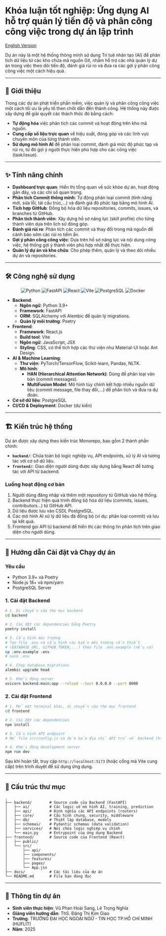 # Khóa luận tốt nghiệp: Ứng dụng AI hỗ trợ quản lý tiến độ và phân công công việc trong dự án lập trình

[English Version](README_EN.md)

Dự án này là một hệ thống thông minh sử dụng Trí tuệ nhân tạo (AI) để phân tích dữ liệu từ các kho chứa mã nguồn Git, nhằm hỗ trợ các nhà quản lý dự án trong việc theo dõi tiến độ, đánh giá rủi ro và đưa ra các gợi ý phân công công việc một cách hiệu quả.

---

## 🎯 Giới thiệu

Trong các dự án phát triển phần mềm, việc quản lý và phân công công việc một cách tối ưu là yếu tố then chốt dẫn đến thành công. Hệ thống này được xây dựng để giải quyết các thách thức đó bằng cách:

- **Tự động hóa** việc phân tích các commit và hoạt động trên kho mã nguồn.
- **Cung cấp số liệu trực quan** về hiệu suất, đóng góp và các lĩnh vực chuyên môn của từng thành viên.
- **Sử dụng mô hình AI** để phân loại commit, đánh giá mức độ phức tạp và rủi ro, từ đó gợi ý người thực hiện phù hợp cho các công việc (task/issue).

---

## ✨ Tính năng chính

- **Dashboard trực quan**: Hiển thị tổng quan về sức khỏe dự án, hoạt động gần đây, và các chỉ số quan trọng.
- **Phân tích Commit thông minh**: Tự động phân loại commit (tính năng mới, sửa lỗi, tái cấu trúc,...) và đánh giá độ phức tạp bằng mô hình AI.
- **Tích hợp GitHub**: Đồng bộ hóa dữ liệu repositories, commits, issues, và branches từ GitHub.
- **Phân tích thành viên**: Xây dựng hồ sơ năng lực (skill profile) cho từng thành viên dựa trên lịch sử đóng góp.
- **Đánh giá rủi ro**: Phân tích các commit và thay đổi trong mã nguồn để cảnh báo sớm các rủi ro tiềm ẩn.
- **Gợi ý phân công công việc**: Dựa trên hồ sơ năng lực và nội dung công việc, hệ thống gợi ý thành viên phù hợp nhất để thực hiện.
- **Quản lý dự án và kho chứa**: Cho phép thêm, quản lý và theo dõi nhiều dự án và repositories.

---

## 🛠️ Công nghệ sử dụng

<p align="center">
  <img src="https://img.shields.io/badge/Python-3776AB?style=for-the-badge&logo=python&logoColor=white" alt="Python"/>
  <img src="https://img.shields.io/badge/FastAPI-009688?style=for-the-badge&logo=fastapi&logoColor=white" alt="FastAPI"/>
  <img src="https://img.shields.io/badge/React-20232A?style=for-the-badge&logo=react&logoColor=61DAFB" alt="React"/>
  <img src="https://img.shields.io/badge/Vite-646CFF?style=for-the-badge&logo=vite&logoColor=white" alt="Vite"/>
  <img src="https://img.shields.io/badge/PostgreSQL-4169E1?style=for-the-badge&logo=postgresql&logoColor=white" alt="PostgreSQL"/>
  <img src="https://img.shields.io/badge/Docker-2496ED?style=for-the-badge&logo=docker&logoColor=white" alt="Docker"/>
</p>

- **Backend**:
  - **Ngôn ngữ**: Python 3.9+
  - **Framework**: FastAPI
  - **ORM**: SQLAlchemy với Alembic để quản lý migrations.
  - **Quản lý môi trường**: Poetry
- **Frontend**:
  - **Framework**: React.js
  - **Build tool**: Vite
  - **Ngôn ngữ**: JavaScript, JSX
  - **Styling**: CSS, có thể tích hợp các thư viện như Material-UI hoặc Ant Design.
- **AI & Machine Learning**:
  - **Thư viện**: PyTorch/TensorFlow, Scikit-learn, Pandas, NLTK.
  - **Mô hình**:
    - **HAN (Hierarchical Attention Network)**: Dùng để phân loại văn bản (commit messages).
    - **MultiFusion Model**: Mô hình tùy chỉnh kết hợp nhiều nguồn dữ liệu (commit message, file thay đổi,...) để phân tích và đưa ra dự đoán.
- **Cơ sở dữ liệu**: PostgreSQL
- **CI/CD & Deployment**: Docker (dự kiến)

---

## 🏗️ Kiến trúc hệ thống

Dự án được xây dựng theo kiến trúc Monorepo, bao gồm 2 thành phần chính:

- **`backend/`**: Chứa toàn bộ logic nghiệp vụ, API endpoints, xử lý AI và tương tác với cơ sở dữ liệu.
- **`frontend/`**: Giao diện người dùng được xây dựng bằng React để tương tác với API từ backend.

### **Luồng hoạt động cơ bản**

1. Người dùng đăng nhập và thêm một repository từ GitHub vào hệ thống.
2. Backend thực hiện quá trình đồng bộ hóa dữ liệu (commits, issues, contributors...) từ GitHub API.
3. Dữ liệu được lưu vào CSDL PostgreSQL.
4. Các mô hình AI xử lý dữ liệu đã đồng bộ (ví dụ: phân loại commit) và lưu lại kết quả.
5. Frontend gọi API từ backend để hiển thị các thông tin phân tích trên giao diện cho người dùng.

---

## 🚀 Hướng dẫn Cài đặt và Chạy dự án

### **Yêu cầu**

- Python 3.9+ và Poetry
- Node.js 18+ và npm/yarn
- PostgreSQL Server

### **1. Cài đặt Backend**

```bash
# 1. Di chuyển vào thư mục backend
cd backend

# 2. Cài đặt các dependencies bằng Poetry
poetry install

# 3. Cấu hình môi trường
# Tạo file .env và cấu hình các biến môi trường cần thiết
# (DATABASE_URL, GITHUB_TOKEN,...) theo file .env.example (nếu có)
cp .env.example .env
# nano .env

# 4. Chạy database migrations
alembic upgrade head

# 5. Khởi động server
uvicorn backend.main:app --reload --host 0.0.0.0 --port 8000
```

### **2. Cài đặt Frontend**

```bash
# 1. Mở một terminal khác, di chuyển vào thư mục frontend
cd frontend

# 2. Cài đặt các dependencies
npm install

# 3. Cấu hình API endpoint
# Mở file src/config.js và đảm bảo địa chỉ API trỏ về backend (http://localhost:8000)

# 4. Khởi động development server
npm run dev
```

Sau khi hoàn tất, truy cập `http://localhost:5173` (hoặc cổng mà Vite cung cấp) trên trình duyệt để sử dụng ứng dụng.

---

## 📂 Cấu trúc thư mục

```plaintext
.
├── backend/        # Source code của Backend (FastAPI)
│   ├── ai/         # Các logic về mô hình AI, training, prediction
│   ├── api/        # Định nghĩa các API endpoints (routers)
│   ├── core/       # Cấu hình chung, security, middleware
│   ├── db/         # Thiết lập database, models
│   ├── schemas/    # Pydantic schemas (data validation)
│   ├── services/   # Nơi chứa logic nghiệp vụ chính
│   └── main.py     # Entrypoint của ứng dụng Backend
├── frontend/       # Source code của Frontend (React)
│   ├── public/
│   └── src/
│       ├── api/
│       ├── components/
│       ├── features/
│       ├── pages/
│       └── App.jsx
├── docs/           # Các tài liệu của dự án
└── README.md       # File bạn đang đọc
```

---

## 📌 Thông tin dự án

- **Sinh viên thực hiện**: Vũ Phan Hoài Sang, Lê Trọng Nghĩa
- **Giảng viên hướng dẫn**: ThS. Đặng Thị Kim Giao
- **Trường**: TRƯỜNG ĐẠI HỌC NGOẠI NGỮ - TIN HỌC TP.HỒ CHÍ MINH (HUFLIT)
- **Năm**: 2025
